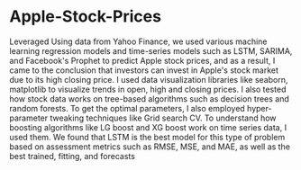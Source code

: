 # Apple-Stock-Prices
Leveraged Using data from Yahoo Finance, we used various machine learning regression models and time-series models such  as LSTM, SARIMA, and Facebook's Prophet to predict Apple stock prices, and as a result, I came to the conclusion that  investors can invest in Apple's stock market due to its high closing price. I used data visualization libraries like seaborn,  matplotlib to visualize trends in open, high and closing prices. I also tested how stock data works on tree-based algorithms such  as decision trees and random forests. To get the optimal parameters, I also employed hyper-parameter tweaking techniques like  Grid search CV. To understand how boosting algorithms like LG boost and XG boost work on time series data, I used them.  We found that LSTM is the best model for this type of problem based on assessment metrics such as RMSE, MSE, and MAE,  as well as the best trained, fitting, and forecasts

